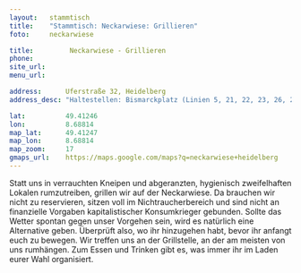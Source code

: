 ```yaml
---
layout:   stammtisch
title:    "Stammtisch: Neckarwiese: Grillieren"
foto:     neckarwiese

title:         Neckarwiese - Grillieren
phone:
site_url:
menu_url:

address:      Uferstraße 32, Heidelberg
address_desc: "Haltestellen: Bismarckplatz (Linien 5, 21, 22, 23, 26, 29, 31, 32, 33, 34, 35, 39, 720, 735, 752, 754, 755, 1004 und 1007), Brückenstraße (Linien 5, 23 und 31), Jahnstraße (Linien 21, 24, 32, 721 und 724)"

lat:          49.41246
lon:          8.68814
map_lat:      49.41247
map_lon:      8.68814
map_zoom:     17
gmaps_url:    https://maps.google.com/maps?q=neckarwiese+heidelberg
---
```

Statt uns in verrauchten Kneipen und abgeranzten, hygienisch zweifelhaften
Lokalen rumzutreiben, grillen wir auf der Neckarwiese.  Da brauchen wir nicht
zu reservieren, sitzen voll im Nichtraucherbereich und sind nicht an
finanzielle Vorgaben kapitalistischer Konsumkrieger gebunden.  Sollte das
Wetter spontan gegen unser Vorgehen sein, wird es natürlich eine Alternative
geben. Überprüft also, wo ihr hinzugehen habt, bevor ihr anfangt euch zu
bewegen.  Wir treffen uns an der Grillstelle, an der am meisten von uns
rumhängen. Zum Essen und Trinken gibt es, was immer ihr im Laden eurer Wahl
organisiert.
